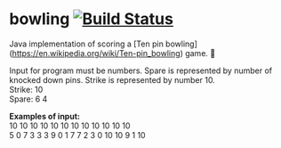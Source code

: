 # bowling [![Build Status](https://travis-ci.org/bendo/bowling.svg?branch=master)](https://travis-ci.org/bendo/bowling)

Java implementation of scoring a [Ten pin bowling] (https://en.wikipedia.org/wiki/Ten-pin_bowling) game. :bowling:

Input for program must be numbers. Spare is represented by number of knocked down pins. Strike is represented by number 10.  
Strike: 10  
Spare: 6 4  

**Examples of input:**  
10 10 10 10 10 10 10 10 10 10 10 10  
5 0 7 3 3 3 9 0 1 7 7 2 3 0 10 10 9 1 10  
